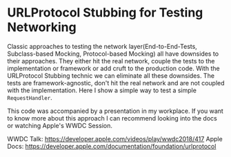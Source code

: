 # URLProtocol Stubbing for Testing Networking

Classic approaches to testing the network layer(End-to-End-Tests, Subclass-based Mocking, Protocol-based Mocking) all have downsides to their approaches. They either hit the real network, couple the tests to the implementation or framework or add cruft to the production code. With the URLProtocol Stubbing technic we can eliminate all these downsides. The tests are framework-agnostic, don't hit the real network and are not coupled with the implementation.
Here I show a simple way to test a simple `RequestHandler`.

This code was accompanied by a presentation in my workplace. If you want to know more about this approach I can recommend looking into the docs or watching Apple's WWDC Session.

WWDC Talk: https://developer.apple.com/videos/play/wwdc2018/417
Apple Docs: https://developer.apple.com/documentation/foundation/urlprotocol
